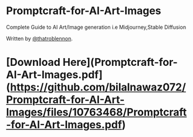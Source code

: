 # Promptcraft-for-AI-Art-Images
Complete Guide to AI Art/Image generation i.e Midjourney,Stable Diffusion

Written by [@thatroblennon](https://twitter.com/thatroblennon).

# [Download Here](Promptcraft-for-AI-Art-Images.pdf](https://github.com/bilalnawaz072/Promptcraft-for-AI-Art-Images/files/10763468/Promptcraft-for-AI-Art-Images.pdf)
